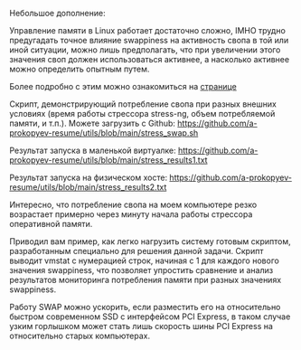 Небольшое дополнение:

Управление памяти в Linux работает достаточно сложно, IMHO трудно предугадать точное влияние swappiness на активность свопа в той или иной ситуации, можно лишь предполагать, что при увеличении этого значения своп должен использоваться активнее, а насколько активнее можно определить опытным путем.

Более подробно с этим можно ознакомиться на [странице](https://www.howtogeek.com/449691/what-is-swapiness-on-linux-and-how-to-change-it/)

Скрипт, демонстрирующий потребление свопа при разных внешних условиях (время работы стрессора stress-ng, объем потребляемой памяти, и т.п.). Можете загрузить с Github: https://github.com/a-prokopyev-resume/utils/blob/main/stress_swap.sh

Результат запуска в маленькой виртуалке: https://github.com/a-prokopyev-resume/utils/blob/main/stress_results1.txt

Результат запуска на физическом хосте: https://github.com/a-prokopyev-resume/utils/blob/main/stress_results2.txt

Интересно, что потребление свопа на моем компьютере резко возрастает примерно через минуту начала работы стрессора оперативной памяти.

Приводил вам пример, как легко нагрузить систему готовым скриптом, разработанным специально для решения данной задачи. Скрипт выводит vmstat с нумерацией строк, начиная с 1 для каждого нового значения swappiness, что позволяет упростить сравнение и анализ результатов мониторинга потребления памяти при разных значениях swappiness.

Работу SWAP можно ускорить, если разместить его на относительно быстром современном SSD с интерфейсом PCI Express, в таком случае узким горлышком может стать лишь скорость шины PCI Express на относительно старых компьютерах.
